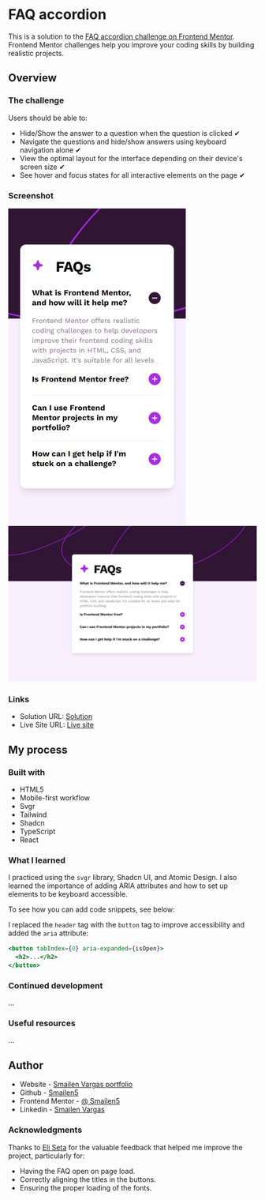 # FAQ accordion

This is a solution to the [FAQ accordion challenge on Frontend Mentor](https://www.frontendmentor.io/challenges/faq-accordion-wyfFdeBwBz). Frontend Mentor challenges help you improve your coding skills by building realistic projects.

## Overview

### The challenge

Users should be able to:

- Hide/Show the answer to a question when the question is clicked ✔
- Navigate the questions and hide/show answers using keyboard navigation alone ✔
- View the optimal layout for the interface depending on their device's screen size ✔
- See hover and focus states for all interactive elements on the page ✔

### Screenshot

![Smartphone](./screenshot/smartphone.jpeg)
![Desktop](./screenshot/desktop.jpeg)

### Links

- Solution URL: [Solution](https://github.com/Smailen5/Frontend-Mentor-Challenge/tree/main/faq-accordion)
- Live Site URL: [Live site](https://velvety-pixie-ac034e.netlify.app/)

## My process

### Built with

- HTML5
- Mobile-first workflow
- Svgr
- Tailwind
- Shadcn
- TypeScript
- React

### What I learned

I practiced using the `svgr` library, Shadcn UI, and Atomic Design. I also learned the importance of adding ARIA attributes and how to set up elements to be keyboard accessible.

To see how you can add code snippets, see below:

I replaced the `header` tag with the `button` tag to improve accessibility and added the `aria` attribute:

```jsx
<button tabIndex={0} aria-expanded={isOpen}>
  <h2>...</h2>
</button>
```

### Continued development

...

### Useful resources

...

## Author

- Website - [Smailen Vargas portfolio](https://smailenvargas.com/)
- Github - [Smailen5](https://github.com/Smailen5)
- Frontend Mentor - [@ Smailen5](https://www.frontendmentor.io/profile/Smailen5)
- Linkedin - [Smailen Vargas](https://www.linkedin.com/in/smailen-vargas/)

### Acknowledgments

Thanks to [Eli Seta](https://www.frontendmentor.io/profile/elisilk) for the valuable feedback that helped me improve the project, particularly for:

- Having the FAQ open on page load.
- Correctly aligning the titles in the buttons.
- Ensuring the proper loading of the fonts.
